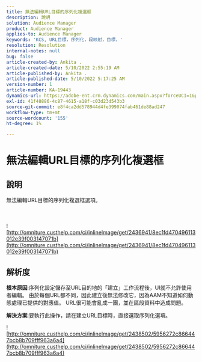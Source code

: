 ```yaml
---
title: 無法編輯URL目標的序列化複選框
description: 說明
solution: Audience Manager
product: Audience Manager
applies-to: Audience Manager
keywords: 'KCS, URL目標，序列化，段映射，目標，'
resolution: Resolution
internal-notes: null
bug: false
article-created-by: Ankita .
article-created-date: 5/10/2022 2:55:19 AM
article-published-by: Ankita .
article-published-date: 5/10/2022 5:17:25 AM
version-number: 1
article-number: KA-19443
dynamics-url: https://adobe-ent.crm.dynamics.com/main.aspx?forceUCI=1&pagetype=entityrecord&etn=knowledgearticle&id=fe9af69d-0cd0-ec11-a7b5-0022480a8753
exl-id: 41f48886-4c87-4615-a18f-c03d23d543b3
source-git-commit: e8f4ca2dd578944d4fe399074fab461de88ad247
workflow-type: tm+mt
source-wordcount: '155'
ht-degree: 1%

---
```


# 無法編輯URL目標的序列化複選框

## 說明

無法編輯URL目標的序列化複選框選項。<br><br> <br><br>![http://omniture.custhelp.com/ci/inlineImage/get/2436941/8ec1fd470496113012e39f003147071b](http://omniture.custhelp.com/ci/inlineImage/get/2436941/8ec1fd470496113012e39f003147071b)

## 解析度


<b>根本原因</b>:序列化設定儲存至URL目的地的「建立」工作流程後，UI就不允許使用者編輯。 由於每個URL都不同，因此建立後無法修改它，因為AAM不知道如何動態處理已提供的對應值。 URL很可能會亂成一團，並在區段資料中造成問題。

<b>解決方案</b>:要執行此操作，請在建立URL目標時，直接選取序列化選項。



![http://omniture.custhelp.com/ci/inlineImage/get/2438502/5956272c866447bcb8b709fff963a6a4](http://omniture.custhelp.com/ci/inlineImage/get/2438502/5956272c866447bcb8b709fff963a6a4)
